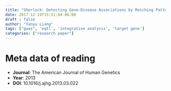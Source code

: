 ```yaml
---
title: "Sherlock: Detecting Gene-Disease Associations by Matching Patterns of Expression QTL and GWAS"
date: 2017-12-19T15:51:04-06:00
draft : false
author: "Yanyu Liang"
tags: ["gwas", 'eqtl', 'integrative analysis', 'target gene']
categories: ["research paper"]
---
```


# Meta data of reading

* **Journal**: The American Journal of Human Genetics
* **Year**: 2013
* **DOI**: 10.1016/j.ajhg.2013.03.022
